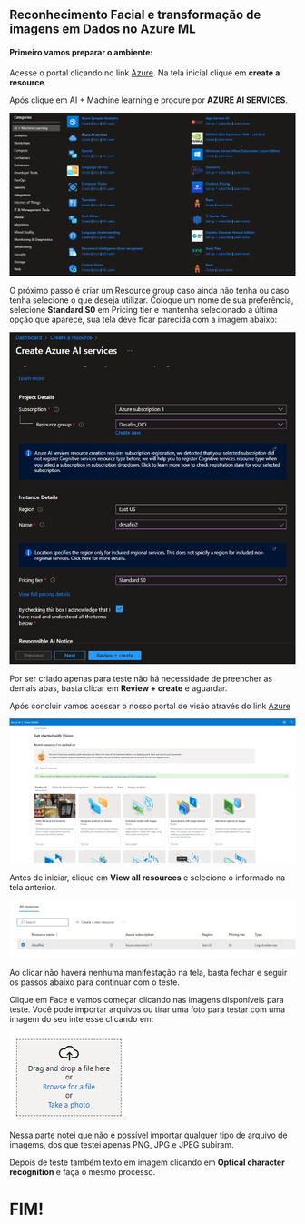 ## Reconhecimento Facial e transformação de imagens em Dados no Azure ML

#### Primeiro vamos preparar o ambiente:

Acesse o portal clicando no link [Azure](https://portal.azure.com/#create/hub). Na tela inicial clique em **create a resource**.

Após clique em AI + Machine learning e procure por **AZURE AI SERVICES**.

![azure](/img/azure2.png)

O próximo passo é criar um Resource group caso ainda não tenha ou caso tenha selecione o que deseja utilizar. Coloque um nome de sua preferência, selecione **Standard S0** em Pricing tier e mantenha selecionado a última opção que aparece, sua tela deve ficar parecida com a imagem abaixo:

![azure](/img/azure3.png)

Por ser criado apenas para teste não há necessidade de preencher as demais abas, basta clicar em **Review + create** e aguardar.

Após concluir vamos acessar o nosso portal de visão através do link [Azure](https://portal.vision.cognitive.azure.com/gallery/featured)

![home screen](/img/home%20screen.png)

Antes de iniciar, clique em **View all resources** e selecione o informado na tela anterior.

![azure](/img/azure4.png)

Ao clicar não haverá nenhuma manifestação na tela, basta fechar e seguir os passos abaixo para continuar com o teste.

Clique em Face e vamos começar clicando nas imagens disponíveis para teste. Você pode importar arquivos ou tirar uma foto para testar com uma imagem do seu interesse clicando em: 

![upload](/img/upload.png)

Nessa parte notei que não é possível importar qualquer tipo de arquivo de imagems, dos que testei apenas PNG, JPG e JPEG subiram.

Depois de teste também texto em imagem clicando em **Optical character recognition** e faça o mesmo processo.

# FIM!
